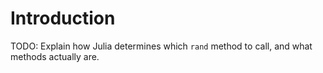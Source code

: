 # Introduction

TODO: Explain how Julia determines which `rand` method to call, and what methods actually are.

